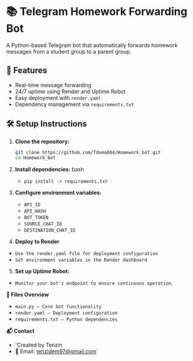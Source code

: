 # 📚 Telegram Homework Forwarding Bot

A Python-based Telegram bot that automatically forwards homework messages from a student group to a parent group.

## 🚀 Features

- Real-time message forwarding
- 24/7 uptime using Render and Uptime Robot
- Easy deployment with `render.yaml`
- Dependency management via `requirements.txt`
 
## 🛠️ Setup Instructions
1. **Clone the repository:**
   ```bash
   git clone https://github.com/Tdema604/Homework_bot.git
   cd Homework_bot
   
2. **Install dependencies:**
bash
   - `pip install -r requirements.txt`

3. **Configure environment variables:**

   - `API_ID`  
   - `API_HASH`  
   - `BOT_TOKEN`  
   - `SOURCE_CHAT_ID`  
   - `DESTINATION_CHAT_ID`


4. **Deploy to Render**
- `Use the render.yaml file for deployment configuration`
- `Set environment variables in the Render dashboard`

5. **Set up Uptime Robot:**
  - `Monitor your bot's endpoint to ensure continuous operation`.

**📄 Files Overview**
- `main.py – Core bot functionality`
- `render.yaml – Deployment configuration`
- `requirements.txt – Python dependencies`

**📬 Contact**
- `Created by Tenzin
- 📧 Email: tenzidem97@gmail.com`
